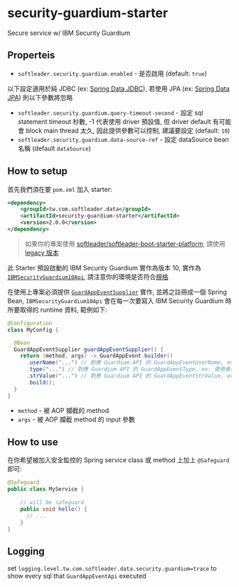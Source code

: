 # security-guardium-starter

Secure service w/ IBM Security Guardium

## Properteis

- `softleader.security.guardium.enabled` - 是否啟用 (default: `true`)

以下設定適用於純 JDBC (ex: [Spring Data JDBC](https://spring.io/projects/spring-data-jdbc)), 若使用 JPA (ex: [Spring Data JPA](https://spring.io/projects/spring-data-jpa)) 則以下參數將忽略

- `softleader.security.guardium.query-timeout-second` - 設定 sql statement timeout 秒數, -1 代表使用 driver 預設值, 但 driver default 有可能會 block main thread 太久, 因此提供參數可以控制, 建議要設定 (default: `10`)
- `softleader.security.guardium.data-source-ref` - 設定 dataSource bean 名稱 (default `dataSource`)

## How to setup

首先我們須在要 `pom.xml` 加入 starter:

```xml
<dependency>
    <groupId>tw.com.softleader.data</groupId>
    <artifactId>security-guardium-starter</artifactId>
    <version>2.0.0</version>
</dependency>
```

> 如果你的專案使用 [softleader/softleader-boot-starter-platform](https://github.com/softleader/softleader-boot-starter-platform), 請使用 [legacy 版本](https://github.com/softleader/security-guardium-starter/tree/legacy)

此 Starter 預設啟動的 IBM Security Guardium 實作為版本 10, 實作為 [`IBMSecurityGuardium10Api`](./src/main/java/tw/com/softleader/data/security/guardium/IBMSecurityGuardium10Api.java), 請注意你的環境是否符合[規格](./docs)

在使用上專案必須提供 [`GuardAppEventSupplier`](./src/main/java/tw/com/softleader/data/security/guardium/GuardAppEventSupplier.java) 實作, 並將之註冊成一個 Spring Bean, `IBMSecurityGuardium10Api` 會在每一次要寫入 IBM Security Guardium 時所要取得的 runtime 資料, 範例如下:

```java
@Configuration
class MyConfig {

  @Bean
  GuardAppEventSupplier guardAppEventSupplier() {
    return (method, args) -> GuardAppEvent.builder()
      .userName("...") // 對應 Guardium API 的 GuardAppEventUserName, ex: 登入系統之使用者 帳號(ID)
      .type("...") // 對應 Guardium API 的 GuardAppEventType, ex: 使用者所使用的 應用系統名稱_模組功能名稱
      .strValue("...") // 對應 Guardium API 的 GuardAppEventStrValue, ex: 使用者 IP 位址
      .build();
  }
}
```

- `method` - 被 AOP 攔截的 method
- `args` - 被 AOP 攔截 method 的 input 參數

## How to use

在你希望被加入安全監控的 Spring service class 或 method 上加上 `@Safeguard` 即可:

```java
@Safeguard
public class MyService {
    
    // will be safeguard
    public void hello() {
      // ...
    }
}
``` 

## Logging

set `logging.level.tw.com.softleader.data.security.guardium=trace` to show every sql that `GuardAppEventApi` executed
